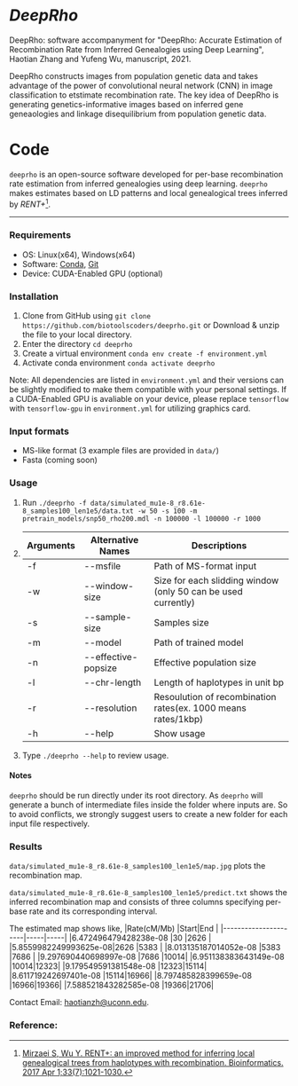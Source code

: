 # *DeepRho*
DeepRho: software accompanyment for "DeepRho: Accurate Estimation of Recombination Rate from Inferred Genealogies using Deep Learning", Haotian Zhang and Yufeng Wu, manuscript, 2021.

DeepRho constructs images from population genetic data and takes advantage of the power of convolutional neural network (CNN) in image classification to etstimate recombination rate. The key idea of DeepRho is generating genetics-informative images based on inferred gene geneaologies and linkage disequilibrium from population genetic data.

# Code
`deeprho` is an open-source software developed for per-base recombination rate estimation from inferred genealogies using deep learning. `deeprho` makes estimates based on LD patterns and local genealogical trees inferred by *RENT+*[^1].

---
### Requirements
- OS: Linux(x64), Windows(x64)
- Software: [Conda](https://docs.conda.io/projects/continuumio-conda/en/latest/user-guide/install/download.html), [Git](https://git-scm.com/)
- Device: CUDA-Enabled GPU (optional)

### Installation
1. Clone from GitHub using `git clone https://github.com/biotoolscoders/deeprho.git` or Download & unzip the file to your local directory. 
3. Enter the directory `cd deeprho`
4. Create a virtual environment `conda env create -f environment.yml`
5. Activate conda environment `conda activate deeprho`

Note: All dependencies are listed in `environment.yml` and their versions can be slightly modified to make them compatible with your personal settings. If a CUDA-Enabled GPU is avaliable on your device, please replace `tensorflow` with `tensorflow-gpu` in `environment.yml` for utilizing graphics card.

### Input formats
- MS-like format (3 example files are provided in `data/`)
- Fasta (coming soon)


### Usage
1. Run `./deeprho -f data/simulated_mu1e-8_r8.61e-8_samples100_len1e5/data.txt -w 50 -s 100 -m pretrain_models/snp50_rho200.mdl -n 100000 -l 100000 -r 1000`

2. | Arguments |       Alternative Names        |  Descriptions                                                |
   | --------- | ------------------------------ | -------------------------------------------------------------|
   | -f        | --msfile <MSFILE>              | Path of MS-format input                                      |
   | -w        | --window-size <WINDOWSIZE>     | Size for each slidding window (only 50 can be used currently)|
   | -s        | --sample-size <POPSIZE>        | Samples size                                                 |
   | -m        | --model <MODEL>                | Path of trained model                                        |
   | -n        | --effective-popsize            | Effective population size                                    |
   | -l        | --chr-length                   | Length of haplotypes in unit bp                              |
   | -r        | --resolution                   | Resoulution of recombination rates(ex. 1000 means rates/1kbp)|
   | -h        | --help                         | Show usage                                                   |
3. Type `./deeprho --help` to review usage.
  
#### Notes 
   `deeprho` should be run directly under its root directory. As `deeprho` will generate a bunch of intermediate files inside the folder where inputs are. So to avoid conflicts, we strongly suggest users to create a new folder for each input file respectively.

### Results
`data/simulated_mu1e-8_r8.61e-8_samples100_len1e5/map.jpg` plots the recombination map.
   
`data/simulated_mu1e-8_r8.61e-8_samples100_len1e5/predict.txt` shows the inferred recombination map and consists of three columns specifying per-base rate and its corresponding interval. 
   
The estimated map shows like, 
|Rate(cM/Mb)	        |Start|End  |
|----------------------|-----|-----|
|6.472496479428238e-08 |30   |2626 |
|5.8559982249993625e-08|2626 |5383 |
|8.013135187014052e-08 |5383 |7686 |
|9.297690440698997e-08 |7686 |10014|
|6.951138383643149e-08 |10014|12323|
|9.179549591381548e-08 |12323|15114|
|8.611719242697401e-08 |15114|16966|
|8.797485828399659e-08 |16966|19366|
|7.588521843282585e-08 |19366|21706|


Contact Email: haotianzh@uconn.edu.
    
### Reference:
[^1]: [Mirzaei S, Wu Y. RENT+: an improved method for inferring local genealogical trees from haplotypes with recombination. Bioinformatics. 2017 Apr 1;33(7):1021-1030.](https://github.com/SajadMirzaei/RentPlus)
